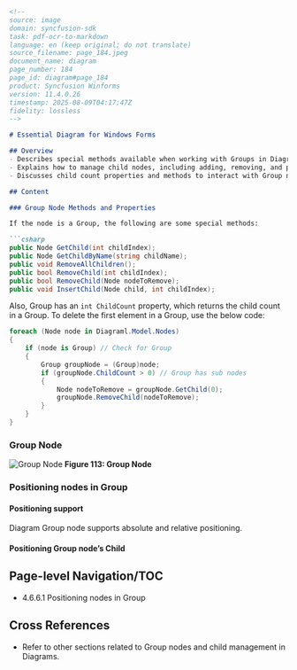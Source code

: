 ```markdown
<!--
source: image
domain: syncfusion-sdk
task: pdf-ocr-to-markdown
language: en (keep original; do not translate)
source_filename: page_184.jpeg
document_name: diagram
page_number: 184
page_id: diagram#page_184
product: Syncfusion Winforms
version: 11.4.0.26
timestamp: 2025-08-09T04:17:47Z
fidelity: lossless
-->

# Essential Diagram for Windows Forms

## Overview
- Describes special methods available when working with Groups in Diagram forms.
- Explains how to manage child nodes, including adding, removing, and positioning them.
- Discusses child count properties and methods to interact with Group nodes.

## Content

### Group Node Methods and Properties

If the node is a Group, the following are some special methods:

```csharp
public Node GetChild(int childIndex);
public Node GetChildByName(string childName);
public void RemoveAllChildren();
public bool RemoveChild(int childIndex);
public bool RemoveChild(Node nodeToRemove);
public void InsertChild(Node child, int childIndex);
```

Also, Group has an `int ChildCount` property, which returns the child count in a Group. To delete the first element in a Group, use the below code:

```csharp
foreach (Node node in Diagraml.Model.Nodes)
{
    if (node is Group) // Check for Group
    {
        Group groupNode = (Group)node;
        if (groupNode.ChildCount > 0) // Group has sub nodes
        {
            Node nodeToRemove = groupNode.GetChild(0);
            groupNode.RemoveChild(nodeToRemove);
        }
    }
}
```

### Group Node

![Group Node](https://i.imgur.com/EkNa2n.png)
**Figure 113: Group Node**

### Positioning nodes in Group

#### Positioning support
Diagram Group node supports absolute and relative positioning.

#### Positioning Group node’s Child

## Page-level Navigation/TOC
- 4.6.6.1 Positioning nodes in Group

## Cross References
- Refer to other sections related to Group nodes and child management in Diagrams.

<!-- tags: [diagram, group node, child node, positioning, windows forms] keywords: [child count, remove child, insert child, Group node, positioning support, absolute positioning, relative positioning] -->
```